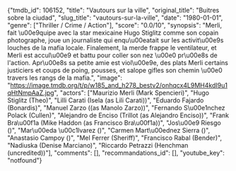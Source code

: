 {"tmdb_id": 106152, "title": "Vautours sur la ville", "original_title": "Buitres sobre la ciudad", "slug_title": "vautours-sur-la-ville", "date": "1980-01-01", "genre": ["Thriller / Crime / Action"], "score": "0.0/10", "synopsis": "Merli, fait \u00e9quipe avec la star mexicaine Hugo Stiglitz comme son copain photographe, joue un journaliste qui enqu\u00eatait sur les activit\u00e9s louches de la mafia locale. Finalement, la merde frappe le ventilateur, et Merli est accul\u00e9 et battu pour coller son nez \u00e0 pr\u00e8s de l'action. Apr\u00e8s sa petite amie est viol\u00e9e, des plats Merli certains justiciers et coups de poing, pousses, et salope gifles son chemin \u00e0 travers les rangs de la mafia.", "image": "https://image.tmdb.org/t/p/w185_and_h278_bestv2/onhqcx4L9MH4kdI9u1qHtNmpAaZ.jpg", "actors": ["Maurizio Merli (Mark Spencieri)", "Hugo Stiglitz (Theo)", "Lilli Carati (Isela (as Lili Carati))", "Eduardo Fajardo (Bonardis)", "Manuel Zarzo ((as Manolo Zarzo))", "Fernando S\u00e1nchez Polack (Cullen)", "Alejandro de Enciso (Trillot (as Alejandro Enciso))", "Frank Bra\u00f1a (Mike Haddon (as Francisco Bra\u00f1a))", "Jos\u00e9 Riesgo ()", "Mar\u00eda \u00c1lvarez ()", "Carmen Mart\u00ednez Sierra ()", "Anastasio Campoy ()", "Mel Ferrer (Sheriff)", "Francisco Rabal (Bender)", "Nadiuska (Denise Marciano)", "Riccardo Petrazzi (Henchman (uncredited))"], "comments": [], "recommandations_id": [], "youtube_key": "notfound"}